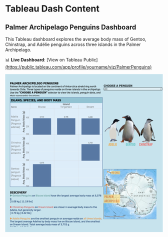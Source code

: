 # Tableau Dash Content

## Palmer Archipelago Penguins Dashboard

This Tableau dashboard explores the average body mass of Gentoo, Chinstrap, and Adélie penguins across three islands in the Palmer Archipelago.

📊 **Live Dashboard**: [View on Tableau Public][(https://public.tableau.com/app/profile/yourname/viz/PalmerPenguins)](https://public.tableau.com/app/profile/lauren.schwartzenburg/viz/PalmerPenguinsAntarctica/DashboardMain?publish=yes)

![Dashboard Screenshot](PalmerPenguins_TableauScreenshot.png)
